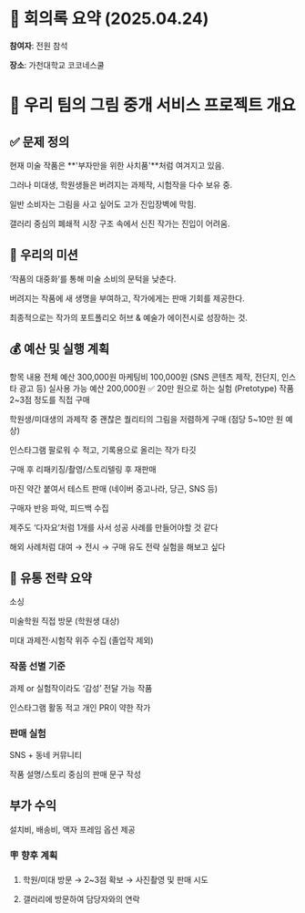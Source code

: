 # 📝 회의록 요약 (2025.04.24)

**참여자**: 전원 참석

**장소**: 가천대학교 코코네스쿨

# 🎨 우리 팀의 그림 중개 서비스 프로젝트 개요
## ✅ 문제 정의
현재 미술 작품은 **'부자만을 위한 사치품'**처럼 여겨지고 있음.

그러나 미대생, 학원생들은 버려지는 과제작, 시험작을 다수 보유 중.

일반 소비자는 그림을 사고 싶어도 고가 진입장벽에 막힘.

갤러리 중심의 폐쇄적 시장 구조 속에서 신진 작가는 진입이 어려움.

## 🎯 우리의 미션
‘작품의 대중화’를 통해 미술 소비의 문턱을 낮춘다.

버려지는 작품에 새 생명을 부여하고, 작가에게는 판매 기회를 제공한다.

최종적으로는 작가의 포트폴리오 허브 & 예술가 에이전시로 성장하는 것.

## 💰 예산 및 실행 계획

항목	내용
전체 예산	300,000원
마케팅비	100,000원 (SNS 콘텐츠 제작, 전단지, 인스타 광고 등)
실사용 가능 예산	200,000원
✅ 20만 원으로 하는 실험 (Pretotype)
작품 2~3점 정도를 직접 구매

학원생/미대생의 과제작 중 괜찮은 퀄리티의 그림을 저렴하게 구매 (점당 5~10만 원 예상)

인스타그램 팔로워 수 적고, 기록용으로 올리는 작가 타깃

구매 후 리패키징/촬영/스토리텔링 후 재판매

마진 약간 붙여서 테스트 판매 (네이버 중고나라, 당근, SNS 등)

구매자 반응 파악, 피드백 수집

제주도 ‘다자요’처럼 1개를 사서 성공 사례를 만들어야할 것 같다

해외 사례처럼 대여 → 전시 → 구매 유도 전략 실험을 해보고 싶다

## 📍 유통 전략 요약
소싱

미술학원 직접 방문 (학원생 대상)

미대 과제전·시험작 위주 수집 (졸업작 제외)

### 작품 선별 기준

과제 or 실험작이라도 ‘감성’ 전달 가능 작품

인스타그램 활동 적고 개인 PR이 약한 작가

### 판매 실험

SNS + 동네 커뮤니티

작품 설명/스토리 중심의 판매 문구 작성

## 부가 수익

설치비, 배송비, 액자 프레임 옵션 제공

### 🪧 향후 계획
1. 학원/미대 방문 → 2~3점 확보 → 사진촬영 및 판매 시도

2. 갤러리에 방문하여 담당자와의 연락

